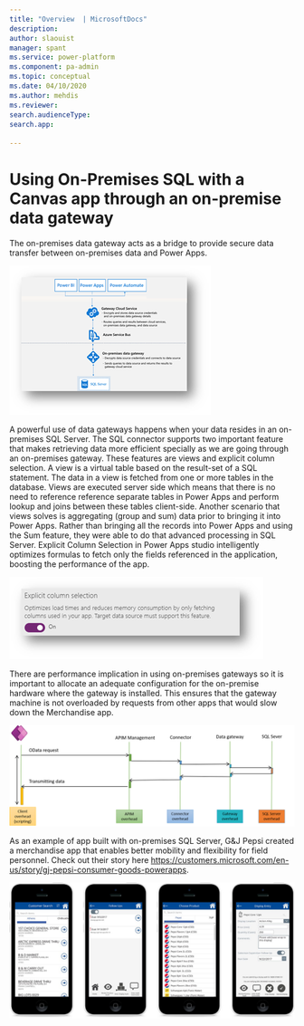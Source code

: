 ```yaml
---
title: "Overview  | MicrosoftDocs"
description: 
author: slaouist
manager: spant
ms.service: power-platform
ms.component: pa-admin
ms.topic: conceptual
ms.date: 04/10/2020
ms.author: mehdis
ms.reviewer: 
search.audienceType: 
search.app: 
  
---
```

# Using On-Premises SQL with a Canvas app through an on-premise data gateway 

The on-premises data gateway acts as a bridge to provide secure data transfer between on-premises data and Power Apps.

![Gateway architecture](./media/gateway.png)

A powerful use of data gateways happens when your data resides in an on-premises SQL Server. The SQL connector supports two important feature that makes retrieving data more efficient specially as we are going through an on-premises gateway. These features are views and explicit column selection.
A view is a virtual table based on the result-set of a SQL statement. The data in a view is fetched from one or more tables in the database. Views are executed server side which means that there is no need to reference reference separate tables in Power Apps and perform lookup and joins between these tables client-side. Another scenario that views solves is aggregating (group and sum) data prior to bringing it into Power Apps. Rather than bringing all the records into Power Apps and using the Sum feature, they were able to do that advanced processing in SQL Server.
Explicit Column Selection in Power Apps studio intelligently optimizes formulas to fetch only the fields referenced in the application, boosting the performance of the app.  

![Gateway architecture](./media/ECS.png)

There are performance implication in using on-premises gateways so it is important to allocate an adequate configuration for the on-premise hardware where the gateway is installed. This ensures that the gateway machine is not overloaded by requests from other apps that would slow down the Merchandise app.

![Gateway architecture](./media/gatewayperf.png)

As an example of app built with on-premises SQL Server, G&J Pepsi created a merchandise app that enables better mobility and flexibility for field personnel. Check out their story here https://customers.microsoft.com/en-us/story/gj-pepsi-consumer-goods-powerapps.


![Gateway architecture](./media/GJPepsi.png)